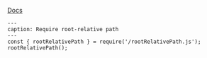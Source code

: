 [Docs](https://github.com/mnaoumov/obsidian-codescript-toolkit/blob/main/docs/root-relative-path.md)

```code-button
---
caption: Require root-relative path
---
const { rootRelativePath } = require('/rootRelativePath.js');
rootRelativePath();
```
